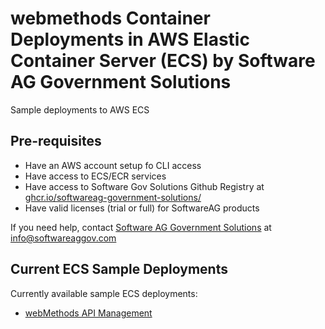 # webmethods Container Deployments in AWS Elastic Container Server (ECS) by Software AG Government Solutions 

Sample deployments to AWS ECS

## Pre-requisites

- Have an AWS account setup fo CLI access
- Have access to ECS/ECR services
- Have access to Software Gov Solutions Github Registry at [ghcr.io/softwareag-government-solutions/](https://github.com/orgs/softwareag-government-solutions/packages)
- Have valid licenses (trial or full) for SoftwareAG products

If you need help, contact [Software AG Government Solutions](https://www.softwareaggov.com/) at [info@softwareaggov.com](mailto:info@softwareaggov.com) 

## Current ECS Sample Deployments

Currently available sample ECS deployments:

- [webMethods API Management](./api_management/README.md)
